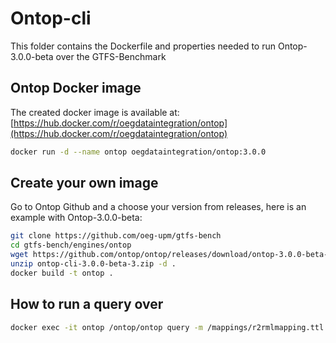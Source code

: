 # Ontop-cli
This folder contains the Dockerfile and properties needed to run Ontop-3.0.0-beta over the GTFS-Benchmark

## Ontop Docker image
The created docker image is available at: [https://hub.docker.com/r/oegdataintegration/ontop](https://hub.docker.com/r/oegdataintegration/ontop)
```bash
docker run -d --name ontop oegdataintegration/ontop:3.0.0
```

## Create your own image
Go to Ontop Github and a choose your version from releases, here is an example with Ontop-3.0.0-beta:
```bash
git clone https://github.com/oeg-upm/gtfs-bench
cd gtfs-bench/engines/ontop
wget https://github.com/ontop/ontop/releases/download/ontop-3.0.0-beta-3/ontop-cli-3.0.0-beta-3.zip
unzip ontop-cli-3.0.0-beta-3.zip -d .
docker build -t ontop .
```

## How to run a query over
```bash
docker exec -it ontop /ontop/ontop query -m /mappings/r2rmlmapping.ttl -p /ontop/properties/propertiesFile.properties -q /queries/queryX.rq
```
